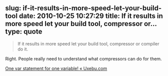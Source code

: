 slug: if-it-results-in-more-speed-let-your-build-tool
date: 2010-10-25 10:27:29
title: If it results in more speed let your build tool, compressor or...
type: quote
---

> If it results in more speed let your build tool, compressor or compiler do it.

Right. People really need to understand what compressors can do for them.

 [One var statement for one variable! « Uxebu.com](http://uxebu.com/blog/2010/04/02/one-var-statement-for-one-variable/)
